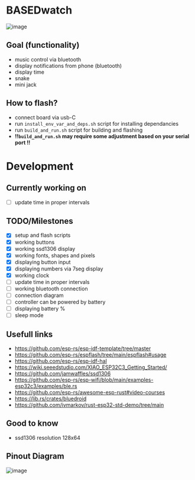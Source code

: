 # BASEDwatch 
![image](https://github.com/Talandar99/based_smartwatch/assets/32677600/a8b15e11-c897-40c0-be7d-c0b6ae6ad2fb)
## Goal (functionality)
- music control via bluetooth
- display notifications from phone (bluetooth)
- display time
- snake 
- mini jack
 
## How to flash?
- connect board via usb-C
- run `install_env_var_and_deps.sh` script for installing dependancies
- run `build_and_run.sh` script for building and flashing 
- **!!`build_and_run.sh` may require some adjustment based on your serial port !!**


# Development
## Currently working on
- [ ] update time in proper intervals

## TODO/Milestones

- [X] setup and flash scripts
- [X] working buttons
- [X] working ssd1306 display
- [X] working fonts, shapes and pixels
- [X] displaying button input
- [X] displaying numbers via 7seg display
- [X] working clock
- [ ] update time in proper intervals
- [ ] working bluetooth connection
- [ ] connection diagram
- [ ] controller can be powered by battery
- [ ] displaying battery %
- [ ] sleep mode 

## Usefull links
- https://github.com/esp-rs/esp-idf-template/tree/master
- https://github.com/esp-rs/espflash/tree/main/espflash#usage
- https://github.com/esp-rs/esp-idf-hal
- https://wiki.seeedstudio.com/XIAO_ESP32C3_Getting_Started/
- https://github.com/jamwaffles/ssd1306
- https://github.com/esp-rs/esp-wifi/blob/main/examples-esp32c3/examples/ble.rs
- https://github.com/esp-rs/awesome-esp-rust#video-courses
- https://lib.rs/crates/bluedroid
- https://github.com/ivmarkov/rust-esp32-std-demo/tree/main
## Good to know 
- ssd1306 resolution 128x64

## Pinout Diagram
![image](https://github.com/Talandar99/xiaio_esp32c3_rust/assets/32677600/4272fa4f-edb4-428f-9e6a-cc33f96864be)

